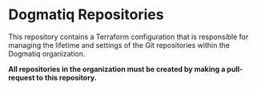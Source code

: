 # Dogmatiq Repositories

This repository contains a Terraform configuration that is responsible for
managing the lifetime and settings of the Git repositories within the Dogmatiq
organization.

**All repositories in the organization must be created by making a pull-request to
this repository.**
